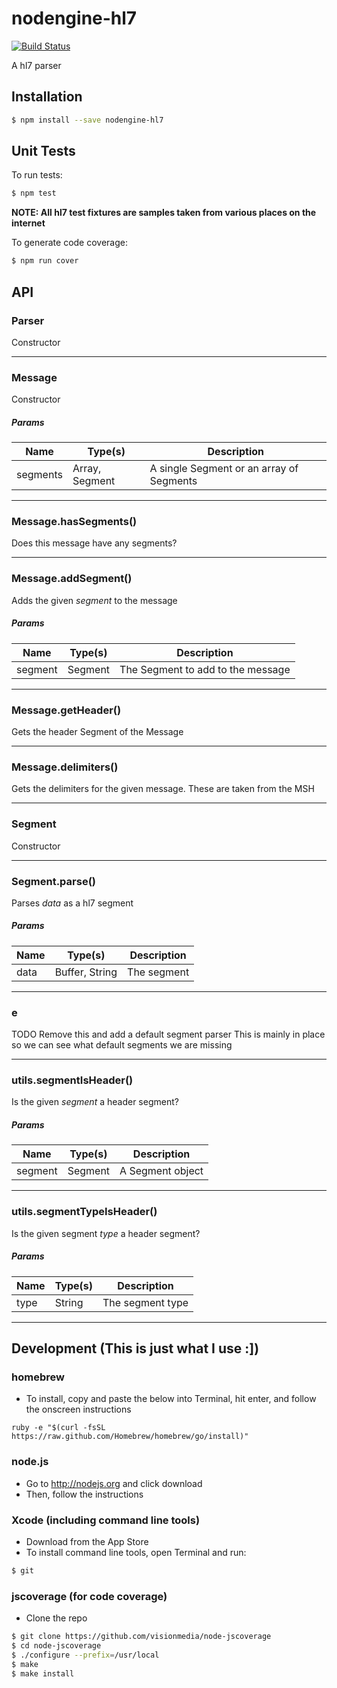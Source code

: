 # nodengine-hl7

[![Build Status](https://travis-ci.org/evanlucas/nodengine-hl7.png?branch=master)](https://travis-ci.org/evanlucas/nodengine-hl7)

A hl7 parser

## Installation
```sh
$ npm install --save nodengine-hl7
```

## Unit Tests

To run tests:

```bash
$ npm test
```

**NOTE: All hl7 test fixtures are samples taken from various places on the internet**

To generate code coverage:

```bash
$ npm run cover
```

## API

### Parser

  Constructor

***

### Message

  Constructor

##### Params
| Name | Type(s) | Description |
| ---- | ------- | ----------- |
| segments | Array, Segment | A single Segment or an array of Segments |


***

### Message.hasSegments()

  Does this message have any segments?



***

### Message.addSegment()

  Adds the given _segment_ to the message

##### Params
| Name | Type(s) | Description |
| ---- | ------- | ----------- |
| segment | Segment | The Segment to add to the message |


***

### Message.getHeader()

  Gets the header Segment of the Message



***

### Message.delimiters()

  Gets the delimiters for the given message. These are taken from the MSH



***

### Segment

  Constructor

***

### Segment.parse()

  Parses _data_ as a hl7 segment

##### Params
| Name | Type(s) | Description |
| ---- | ------- | ----------- |
| data | Buffer, String | The segment |


***

### e

  TODO Remove this and add a default segment parser
  This is mainly in place so we can see what default
  segments we are missing

***

### utils.segmentIsHeader()

  Is the given _segment_ a header segment?

##### Params
| Name | Type(s) | Description |
| ---- | ------- | ----------- |
| segment | Segment | A Segment object |


***

### utils.segmentTypeIsHeader()

  Is the given segment _type_ a header segment?

##### Params
| Name | Type(s) | Description |
| ---- | ------- | ----------- |
| type | String | The segment type |


***

## Development (This is just what I use :])

### homebrew

- To install, copy and paste the below into Terminal, hit enter, and follow the onscreen instructions

```
ruby -e "$(curl -fsSL https://raw.github.com/Homebrew/homebrew/go/install)"
```

### node.js

- Go to http://nodejs.org and click download
- Then, follow the instructions

### Xcode (including command line tools)

- Download from the App Store
- To install command line tools, open Terminal and run:

```bash
$ git
```

### jscoverage (for code coverage)

- Clone the repo

```bash
$ git clone https://github.com/visionmedia/node-jscoverage
$ cd node-jscoverage
$ ./configure --prefix=/usr/local
$ make
$ make install
```
